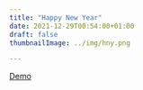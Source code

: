```yaml
---
title: "Happy New Year"
date: 2021-12-29T00:54:00+01:00
draft: false
thumbnailImage: ../img/hny.png

---
```


[Demo](https://ljuglaret.github.io/hnyapp/)
